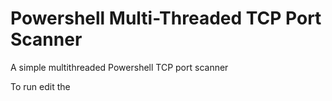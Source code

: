 # Powershell Multi-Threaded TCP Port Scanner

A simple multithreaded Powershell TCP port scanner

To run edit the 
